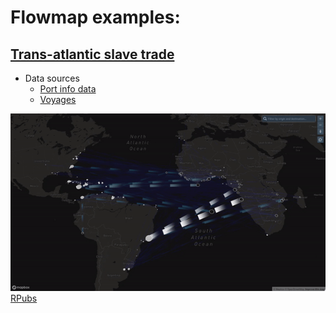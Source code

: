 # Flowmap examples: 

## [Trans-atlantic slave trade](https://wandabodnar.github.io/flowmap/transatlantic.html)

- Data sources
  - [Port info data](https://github.com/sctyner/slave-trade-data/blob/master/port_info.csv)
  - [Voyages](https://slavevoyages.org/voyage/database)

![](https://raw.githubusercontent.com/wandabodnar/flowmap/master/data/trans_atlantic.gif)
[RPubs](https://rpubs.com/WandaBodnar/643762)
